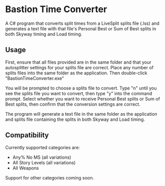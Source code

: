 <h1>Bastion Time Converter</h1>

A C# program that converts split times from a LiveSplit splits file (.lss) and generates a text file with that file's Personal Best or Sum of Best splits in both Skyway timing and Load timing.

## Usage

First, ensure that all files provided are in the same folder and that your autosplitter settings for your splits file are correct. Place any number of splits files into the same folder as the application. Then double-click "BastionTimeConverter.exe"

You will be prompted to choose a splits file to convert. Type "n" until you see the splits file you want to convert, then type "y" into the command prompt. Select whether you want to receive Personal Best splits or Sum of Best splits, then confirm that the conversion settings are correct.

The program will generate a text file in the same folder as the application and splits file containing the splits in both Skyway and Load timing.

## Compatibility

Currently supported categories are:
 - Any% No MS (all variations)
 - All Story Levels (all variations)
 - All Weapons

Support for other categories coming soon.
